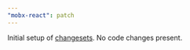 ```yaml
---
"mobx-react": patch
---
```


Initial setup of [changesets](https://github.com/atlassian/changesets). No code changes present.
